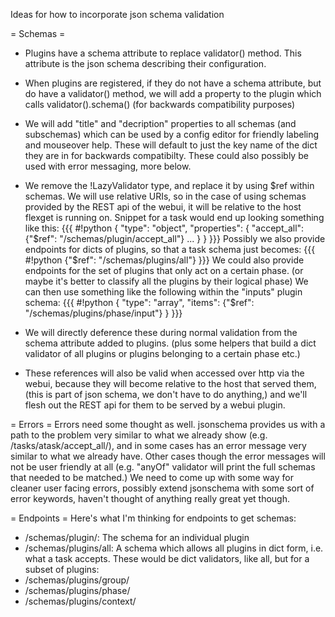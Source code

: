 Ideas for how to incorporate json schema validation

= Schemas =
- Plugins have a schema attribute to replace validator() method. This attribute is the json schema describing their configuration.
- When plugins are registered, if they do not have a schema attribute, but do have a validator() method, we will add a property to the plugin which calls validator().schema() (for backwards compatibility purposes)
- We will add "title" and "decription" properties to all schemas (and subschemas) which can be used by a config editor for friendly labeling and mouseover help. These will default to just the key name of the dict they are in for backwards compatibilty. These could also possibly be used with error messaging, more below.
- We remove the !LazyValidator type, and replace it by using $ref within schemas. We will use relative URIs, so in the case of using schemas provided by the REST api of the webui, it will be relative to the host flexget is running on. Snippet for a task would end up looking something like this:
{{{
#!python
{
    "type": "object",
    "properties": {
        "accept_all": {"$ref": "/schemas/plugin/accept_all"}
        ...
    }
}
}}}
Possibly we also provide endpoints for dicts of plugins, so that a task schema just becomes:
{{{
#!python
{"$ref": "/schemas/plugins/all"}
}}}
We could also provide endpoints for the set of plugins that only act on a certain phase. (or maybe it's better to classify all the plugins by their logical phase) We can then use something like the following within the "inputs" plugin schema:
{{{
#!python
{
    "type": "array",
    "items": {"$ref": "/schemas/plugins/phase/input"}
}
}}}

- We will directly deference these during normal validation from the schema attribute added to plugins. (plus some helpers that build a dict validator of all plugins or plugins belonging to a certain phase etc.)
- These references will also be valid when accessed over http via the webui, because they will become relative to the host that served them, (this is part of json schema, we don't have to do anything,) and we'll flesh out the REST api for them to be served by a webui plugin.

= Errors =
Errors need some thought as well. jsonschema provides us with a path to the problem very similar to what we already show (e.g. /tasks/atask/accept_all/), and in some cases has an error message very similar to what we already have. Other cases though the error messages will not be user friendly at all (e.g. "anyOf" validator will print the full schemas that needed to be matched.)
We need to come up with some way for cleaner user facing errors, possibly extend jsonschema with some sort of error keywords, haven't thought of anything really great yet though.

= Endpoints =
Here's what I'm thinking for endpoints to get schemas:
- /schemas/plugin/<nameofplugin>: The schema for an individual plugin
- /schemas/plugins/all: A schema which allows all plugins in dict form, i.e. what a task accepts.
These would be dict validators, like all, but for a subset of plugins:
- /schemas/plugins/group/<groupname>
- /schemas/plugins/phase/<phasename>
- /schemas/plugins/context/<contextname>


